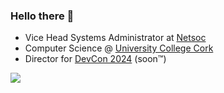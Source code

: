 ### Hello there 👋


* Vice Head Systems Administrator at [Netsoc](https://netsoc.co/rk/)<br> 
* Computer Science @ [University College Cork](https://www.ucc.ie/en/)<br>
* Director for [DevCon 2024](https://twitter.com/CorkDevcon) (soon™)<br>



![](https://github.com/Sequel0x/Sequel0x/blob/main/github-contribution-grid-snake-dark.svg)

